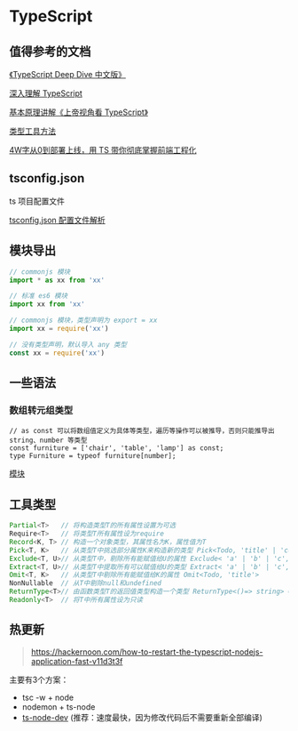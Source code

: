 # TypeScript

## 值得参考的文档

[《TypeScript Deep Dive 中文版》](https://jkchao.github.io/typescript-book-chinese/)

[ 深入理解 TypeScript](https://jkchao.github.io/typescript-book-chinese/)

[基本原理讲解《上帝视角看 TypeScript》](https://mp.weixin.qq.com/s?__biz=MzA3MjU5NjU2NA==&mid=2455504213&idx=1&sn=b1ec8829983ac3425abe76085405e329&chksm=88b3486ebfc4c1786429c143c3a0683a099290d794630b4c055c2961f31d8bda8d1c0e6775d5&scene=21#wechat_redirect)

[类型工具方法](https://juejin.im/post/6844903981521567752#heading-6)

[4W字从0到部署上线，用 TS 带你彻底掌握前端工程化](https://mp.weixin.qq.com/s/heAeiXfJ8BHu-CO-kpTVLA)

## tsconfig.json

ts 项目配置文件

[tsconfig.json 配置文件解析](https://jishuin.proginn.com/p/763bfbd2b6a6)

## 模块导出

```jsx
// commonjs 模块
import * as xx from 'xx'

// 标准 es6 模块
import xx from 'xx'

// commonjs 模块，类型声明为 export = xx
import xx = require('xx')

// 没有类型声明，默认导入 any 类型
const xx = require('xx')
```

## 一些语法

### 数组转元组类型

```tsx
// as const 可以将数组值定义为具体等类型，遍历等操作可以被推导，否则只能推导出 string、number 等类型
const furniture = ['chair', 'table', 'lamp'] as const;
type Furniture = typeof furniture[number];
```

[模块](TypeScript%2065e0f4daf8bb42fb96187cbc2a8c1ee9/%E6%A8%A1%E5%9D%97%207515fdcf4f0e4399b8a69f3e83bd8bda.md)

## 工具类型

```typescript
Partial<T>   // 将构造类型T的所有属性设置为可选
Require<T>   // 将类型T所有属性设为require
Record<K, T> // 构造一个对象类型，其属性名为K，属性值为T
Pick<T, K>   // 从类型T中挑选部分属性K来构造新的类型 Pick<Todo, 'title' | 'completed'>
Exclude<T, U>// 从类型T中，剔除所有能赋值给U的属性 Exclude< 'a' | 'b' | 'c', 'b'| 'c'> => 'a'
Extract<T, U>// 从类型T中提取所有可以赋值给U的类型 Extract< 'a' | 'b' | 'c', 'b'| 'c'> => 'b' | 'c'
Omit<T, K>   // 从类型T中剔除所有能赋值给K的属性 Omit<Todo, 'title'>
NonNullable  // 从T中剔除null和undefined
ReturnType<T>// 由函数类型T的返回值类型构造一个类型 ReturnType<()=> string> => string
Readonly<T>  // 将T中所有属性设为只读
```

## 热更新

> https://hackernoon.com/how-to-restart-the-typescript-nodejs-application-fast-v11d3t3f

主要有3个方案：

- tsc -w + node
- nodemon + ts-node
- [ts-node-dev](https://github.com/wclr/ts-node-dev) (推荐：速度最快，因为修改代码后不需要重新全部编译)
